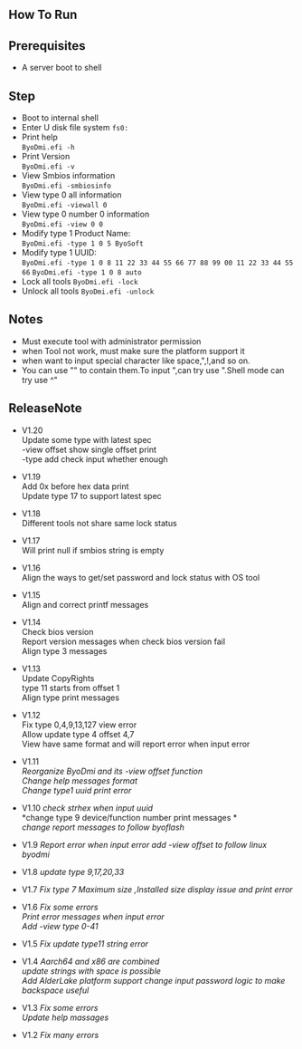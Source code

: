 ## How To Run  
## Prerequisites  
* A server boot to shell


## Step
* Boot to internal shell
* Enter U disk file system
  `fs0: `
* Print help  
  `ByoDmi.efi -h `
* Print Version  
  `ByoDmi.efi -v `
* View Smbios information  
  `ByoDmi.efi -smbiosinfo`
* View type 0 all information    
  `ByoDmi.efi -viewall 0 `
* View type 0 number 0 information    
  `ByoDmi.efi -view 0 0 `
* Modify type 1  Product Name:  
  `ByoDmi.efi -type 1 0 5 ByoSoft`
* Modify type 1  UUID:  
  `ByoDmi.efi -type 1 0 8 11 22 33 44 55 66 77 88 99 00 11 22 33 44 55 66`
  `ByoDmi.efi -type 1 0 8 auto`
* Lock all tools
  `ByoDmi.efi -lock`  
* Unlock all tools
  `ByoDmi.efi -unlock`  

## Notes
-  Must execute tool with administrator permission
-  when Tool not work, must make sure the platform support it 
-  when want to input special character like space,",!,and so on.  
-  You can use "" to contain them.To input ",can try use \".Shell mode can try use ^"

## ReleaseNote  
- V1.20  
  Update some type with latest spec  
  -view offset show single offset print  
  -type add check input whether enough  

- V1.19  
  Add 0x before hex data print  
  Update type 17 to support latest spec  

- V1.18  
  Different tools not share same lock status  

- V1.17  
  Will print null if smbios string is empty  

- V1.16  
  Align the ways to get/set password and lock status with OS tool  

- V1.15  
  Align and correct printf messages 

- V1.14  
  Check bios version  
  Report version messages when check bios version fail  
  Align type 3 messages  

- V1.13  
  Update CopyRights  
  type 11 starts from offset 1  
  Align type print messages  

- V1.12  
  Fix type 0,4,9,13,127 view error  
  Allow update type 4 offset 4,7  
  View have same format and will report error when input error  

- V1.11  
  *Reorganize ByoDmi and its -view offset function*  
  *Change help messages format*  
  *Change type1 uuid print error*  
- V1.10
  *check strhex when input uuid*  
  *change type 9 device/function number print messages  *  
  *change report messages to follow byoflash*  
- V1.9
 *Report error when input error* 
 *add -view offset to follow linux byodmi*
- V1.8
 *update type 9,17,20,33* 
- V1.7
 *Fix type 7 Maximum size ,Installed size display issue and print error* 
- V1.6
 *Fix some errors*  
 *Print error messages when input error*  
 *Add -view type 0-41*  
- V1.5
 *Fix update type11 string error*  
- V1.4
 *Aarch64 and x86 are combined*  
 *update strings with space is possible*  
 *Add AlderLake platform support*
 *change input password logic to make backspace useful*
- V1.3
 *Fix some errors*  
 *Update help massages*  
- V1.2 
 *Fix many errors*  
